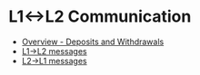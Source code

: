 # L1<->L2 Communication

- [Overview - Deposits and Withdrawals](./5_l1_l2_communication/1_overview.md)
- [L1->L2 messages](./5_l1_l2_communication/2_l1_to_l2.md)
- [L2->L1 messages](./5_l1_l2_communication/3_l2_to_l1.md)

